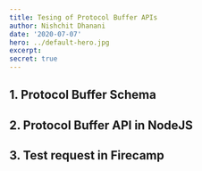 ```yaml
---
title: Tesing of Protocol Buffer APIs
author: Nishchit Dhanani
date: '2020-07-07'
hero: ../default-hero.jpg
excerpt: 
secret: true
---
```


## 1. Protocol Buffer Schema
## 2. Protocol Buffer API in NodeJS
## 3. Test request in Firecamp